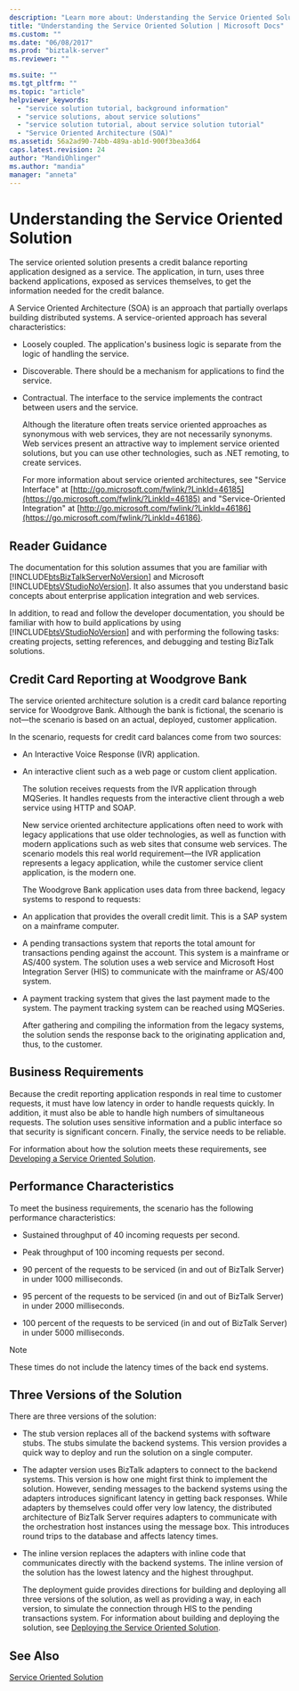 ```yaml
---
description: "Learn more about: Understanding the Service Oriented Solution"
title: "Understanding the Service Oriented Solution | Microsoft Docs"
ms.custom: ""
ms.date: "06/08/2017"
ms.prod: "biztalk-server"
ms.reviewer: ""

ms.suite: ""
ms.tgt_pltfrm: ""
ms.topic: "article"
helpviewer_keywords:
  - "service solution tutorial, background information"
  - "service solutions, about service solutions"
  - "service solution tutorial, about service solution tutorial"
  - "Service Oriented Architecture (SOA)"
ms.assetid: 56a2ad90-74bb-489a-ab1d-900f3bea3d64
caps.latest.revision: 24
author: "MandiOhlinger"
ms.author: "mandia"
manager: "anneta"
---
```

# Understanding the Service Oriented Solution
The service oriented solution presents a credit balance reporting application designed as a service. The application, in turn, uses three backend applications, exposed as services themselves, to get the information needed for the credit balance.

 A Service Oriented Architecture (SOA) is an approach that partially overlaps building distributed systems. A service-oriented approach has several characteristics:

- Loosely coupled. The application's business logic is separate from the logic of handling the service.

- Discoverable. There should be a mechanism for applications to find the service.

- Contractual. The interface to the service implements the contract between users and the service.

  Although the literature often treats service oriented approaches as synonymous with web services, they are not necessarily synonyms. Web services present an attractive way to implement service oriented solutions, but you can use other technologies, such as .NET remoting, to create services.

  For more information about service oriented architectures, see "Service Interface" at [http://go.microsoft.com/fwlink/?LinkId=46185](https://go.microsoft.com/fwlink/?LinkId=46185) and "Service-Oriented Integration" at [http://go.microsoft.com/fwlink/?LinkId=46186](https://go.microsoft.com/fwlink/?LinkId=46186).

## Reader Guidance
 The documentation for this solution assumes that you are familiar with [!INCLUDE[btsBizTalkServerNoVersion](../includes/btsbiztalkservernoversion-md.md)] and Microsoft [!INCLUDE[btsVStudioNoVersion](../includes/btsvstudionoversion-md.md)]. It also assumes that you understand basic concepts about enterprise application integration and web services.

 In addition, to read and follow the developer documentation, you should be familiar with how to build applications by using [!INCLUDE[btsVStudioNoVersion](../includes/btsvstudionoversion-md.md)] and with performing the following tasks: creating projects, setting references, and debugging and testing BizTalk solutions.

## Credit Card Reporting at Woodgrove Bank
 The service oriented architecture solution is a credit card balance reporting service for Woodgrove Bank. Although the bank is fictional, the scenario is not—the scenario is based on an actual, deployed, customer application.

 In the scenario, requests for credit card balances come from two sources:

- An Interactive Voice Response (IVR) application.

- An interactive client such as a web page or custom client application.

  The solution receives requests from the IVR application through MQSeries. It handles requests from the interactive client through a web service using HTTP and SOAP.

  New service oriented architecture applications often need to work with legacy applications that use older technologies, as well as function with modern applications such as web sites that consume web services. The scenario models this real world requirement—the IVR application represents a legacy application, while the customer service client application, is the modern one.

  The Woodgrove Bank application uses data from three backend, legacy systems to respond to requests:

- An application that provides the overall credit limit. This is a SAP system on a mainframe computer.

- A pending transactions system that reports the total amount for transactions pending against the account. This system is a mainframe or AS/400 system. The solution uses a web service and Microsoft Host Integration Server (HIS) to communicate with the mainframe or AS/400 system.

- A payment tracking system that gives the last payment made to the system. The payment tracking system can be reached using MQSeries.

  After gathering and compiling the information from the legacy systems, the solution sends the response back to the originating application and, thus, to the customer.

## Business Requirements
 Because the credit reporting application responds in real time to customer requests, it must have low latency in order to handle requests quickly. In addition, it must also be able to handle high numbers of simultaneous requests. The solution uses sensitive information and a public interface so that security is significant concern. Finally, the service needs to be reliable.

 For information about how the solution meets these requirements, see [Developing a Service Oriented Solution](../core/developing-a-service-oriented-solution.md).

## Performance Characteristics
 To meet the business requirements, the scenario has the following performance characteristics:

-   Sustained throughput of 40 incoming requests per second.

-   Peak throughput of 100 incoming requests per second.

-   90 percent of the requests to be serviced (in and out of BizTalk Server) in under 1000 milliseconds.

-   95 percent of the requests to be serviced (in and out of BizTalk Server) in under 2000 milliseconds.

-   100 percent of the requests to be serviced (in and out of BizTalk Server) in under 5000 milliseconds.

> [!NOTE]
>  These times do not include the latency times of the back end systems.

## Three Versions of the Solution
 There are three versions of the solution:

- The stub version replaces all of the backend systems with software stubs. The stubs simulate the backend systems. This version provides a quick way to deploy and run the solution on a single computer.

- The adapter version uses BizTalk adapters to connect to the backend systems. This version is how one might first think to implement the solution. However, sending messages to the backend systems using the adapters introduces significant latency in getting back responses. While adapters by themselves could offer very low latency, the distributed architecture of BizTalk Server requires adapters to communicate with the orchestration host instances using the message box. This introduces round trips to the database and affects latency times.

- The inline version replaces the adapters with inline code that communicates directly with the backend systems. The inline version of the solution has the lowest latency and the highest throughput.

  The deployment guide provides directions for building and deploying all three versions of the solution, as well as providing a way, in each version, to simulate the connection through HIS to the pending transactions system. For information about building and deploying the solution, see [Deploying the Service Oriented Solution](../core/deploying-the-service-oriented-solution.md).

## See Also
 [Service Oriented Solution](../core/service-oriented-solution.md)
